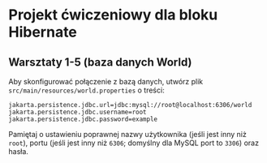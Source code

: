 # Projekt ćwiczeniowy dla bloku Hibernate

## Warsztaty 1-5 (baza danych World)

Aby skonfigurować połączenie z bazą danych, utwórz plik `src/main/resources/world.properties` o treści:

```properties
jakarta.persistence.jdbc.url=jdbc:mysql://root@localhost:6306/world
jakarta.persistence.jdbc.username=root
jakarta.persistence.jdbc.password=example
```

Pamiętaj o ustawieniu poprawnej nazwy użytkownika (jeśli jest inny niż `root`), portu (jeśli jest inny niż `6306`;
domyślny dla MySQL port to `3306`) oraz hasła.
